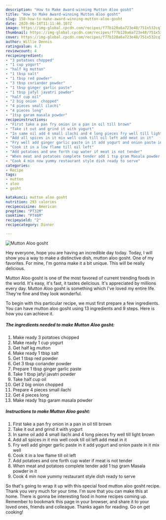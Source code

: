 ```yaml
---
description: "How to Make Award-winning Mutton Aloo gosht"
title: "How to Make Award-winning Mutton Aloo gosht"
slug: 158-how-to-make-award-winning-mutton-aloo-gosht
date: 2020-06-18T11:11:46.107Z
image: https://img-global.cpcdn.com/recipes/f77b120a6a723e48/751x532cq70/mutton-aloo-gosht-recipe-main-photo.jpg
thumbnail: https://img-global.cpcdn.com/recipes/f77b120a6a723e48/751x532cq70/mutton-aloo-gosht-recipe-main-photo.jpg
cover: https://img-global.cpcdn.com/recipes/f77b120a6a723e48/751x532cq70/mutton-aloo-gosht-recipe-main-photo.jpg
author: Willie Dennis
ratingvalue: 4.7
reviewcount: 4
recipeingredient:
- "3 potatoes chopped"
- "1 cup yogurt"
- "half kg mutton"
- "1 tbsp salt"
- "1 tbsp red powder"
- "3 tbsp coriander powder"
- "1 tbsp ginger garlic paste"
- "1 tbsp jafyl javatri powder"
- "half cup oil"
- "2 big onion  chopped"
- "4 pieces small ilachi"
- "4 pieces long"
- "1tsp garam masala powder"
recipeinstructions:
- "First take a pan fry onion in a pan in oil till brown"
- "Take it out and grind it with yogurt"
- "In same oil add 4 small ilachi and 4 long pieces fry well till light brown"
- "Add all spices in it mix well cook till oil left add meat in it"
- "Fry well add ginger garlic paste in it add yogurt and onion paste in it mix well"
- "Cook it in a low flame till oil left"
- "Add potatoes and one forth cup water if meat is not tender"
- "When meat and potatoes complete tender add 1 tsp gram Masala powder in it"
- "Cook 4 min now yummy restaurant style dish ready to serve"
categories:
- Recipe
tags:
- mutton
- aloo
- gosht

katakunci: mutton aloo gosht 
nutrition: 293 calories
recipecuisine: American
preptime: "PT32M"
cooktime: "PT46M"
recipeyield: "2"
recipecategory: Dinner

---
```



![Mutton Aloo gosht](https://img-global.cpcdn.com/recipes/f77b120a6a723e48/751x532cq70/mutton-aloo-gosht-recipe-main-photo.jpg)

Hey everyone, hope you are having an incredible day today. Today, I will show you a way to make a distinctive dish, mutton aloo gosht. One of my favorites. For mine, I'm gonna make it a bit unique. This will be really delicious.

Mutton Aloo gosht is one of the most favored of current trending foods in the world. It's easy, it's fast, it tastes delicious. It's appreciated by millions every day. Mutton Aloo gosht is something which I've loved my entire life. They're fine and they look wonderful.




To begin with this particular recipe, we must first prepare a few ingredients. You can have mutton aloo gosht using 13 ingredients and 9 steps. Here is how you can achieve it.

<!--inarticleads1-->

##### The ingredients needed to make Mutton Aloo gosht:

1. Make ready 3 potatoes chopped
1. Make ready 1 cup yogurt
1. Get half kg mutton
1. Make ready 1 tbsp salt
1. Get 1 tbsp red powder
1. Get 3 tbsp coriander powder
1. Prepare 1 tbsp ginger garlic paste
1. Take 1 tbsp jafyl javatri powder
1. Take half cup oil
1. Get 2 big onion  chopped
1. Prepare 4 pieces small ilachi
1. Get 4 pieces long
1. Make ready 1tsp garam masala powder




<!--inarticleads2-->

##### Instructions to make Mutton Aloo gosht:

1. First take a pan fry onion in a pan in oil till brown
1. Take it out and grind it with yogurt
1. In same oil add 4 small ilachi and 4 long pieces fry well till light brown
1. Add all spices in it mix well cook till oil left add meat in it
1. Fry well add ginger garlic paste in it add yogurt and onion paste in it mix well
1. Cook it in a low flame till oil left
1. Add potatoes and one forth cup water if meat is not tender
1. When meat and potatoes complete tender add 1 tsp gram Masala powder in it
1. Cook 4 min now yummy restaurant style dish ready to serve




So that's going to wrap it up with this special food mutton aloo gosht recipe. Thank you very much for your time. I'm sure that you can make this at home. There is gonna be interesting food in home recipes coming up. Remember to bookmark this page in your browser, and share it to your loved ones, friends and colleague. Thanks again for reading. Go on get cooking!
